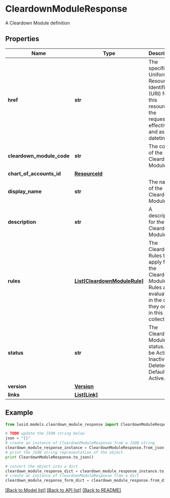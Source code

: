 # CleardownModuleResponse

A Cleardown Module definition

## Properties
Name | Type | Description | Notes
------------ | ------------- | ------------- | -------------
**href** | **str** | The specific Uniform Resource Identifier (URI) for this resource at the requested effective and asAt datetime. | [optional] 
**cleardown_module_code** | **str** | The code of the Cleardown Module. | 
**chart_of_accounts_id** | [**ResourceId**](ResourceId.md) |  | 
**display_name** | **str** | The name of the Cleardown Module. | 
**description** | **str** | A description for the Cleardown Module. | [optional] 
**rules** | [**List[CleardownModuleRule]**](CleardownModuleRule.md) | The Cleardown Rules that apply for the Cleardown Module. Rules are evaluated in the order they occur in this collection. | [optional] 
**status** | **str** | The Cleardown Module status. Can be Active, Inactive or Deleted. Defaults to Active. | 
**version** | [**Version**](Version.md) |  | [optional] 
**links** | [**List[Link]**](Link.md) |  | [optional] 

## Example

```python
from lusid.models.cleardown_module_response import CleardownModuleResponse

# TODO update the JSON string below
json = "{}"
# create an instance of CleardownModuleResponse from a JSON string
cleardown_module_response_instance = CleardownModuleResponse.from_json(json)
# print the JSON string representation of the object
print CleardownModuleResponse.to_json()

# convert the object into a dict
cleardown_module_response_dict = cleardown_module_response_instance.to_dict()
# create an instance of CleardownModuleResponse from a dict
cleardown_module_response_form_dict = cleardown_module_response.from_dict(cleardown_module_response_dict)
```
[[Back to Model list]](../README.md#documentation-for-models) [[Back to API list]](../README.md#documentation-for-api-endpoints) [[Back to README]](../README.md)


